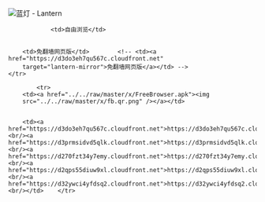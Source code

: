 

<img src="../../raw/master/x/8e0a2b81.c82003be.LanternYellow2.png" alt="蓝灯 - Lantern"/>
<table>
    <tr>
                
                <td>自由浏览</td>
        
        
        <td>免翻墙网页版</td>        <!-- <td><a href="https://d3do3eh7qu567c.cloudfront.net"
        target="lantern-mirror">免翻墙网页版</a></td> -->
    </tr>
    
            <tr>
        <td><a href="../../raw/master/x/FreeBrowser.apk"><img
        src="../../raw/master/x/fb.qr.png" /></a></td>

        
        <td><a href="https://d3do3eh7qu567c.cloudfront.net">https://d3do3eh7qu567c.cloudfront.net</a><br/><a href="https://d3prmsidvd5qlk.cloudfront.net">https://d3prmsidvd5qlk.cloudfront.net</a><br/><a href="https://d270fzt34y7emy.cloudfront.net">https://d270fzt34y7emy.cloudfront.net</a><br/><a href="https://d2qps55diuw9xl.cloudfront.net">https://d2qps55diuw9xl.cloudfront.net</a><br/><a href="https://d32ywci4yfdsq2.cloudfront.net">https://d32ywci4yfdsq2.cloudfront.net</a><br/></td>    </tr>
</table>
